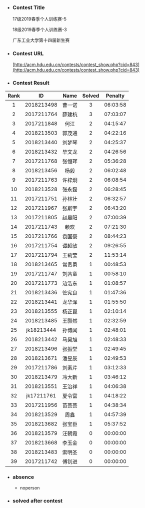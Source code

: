 * ### Contest Title
     17级2019春季个人训练赛-5

     18级2019春季个人训练赛-3

    广东工业大学第十四届新生赛
* ### Contest URL
    [http://acm.hdu.edu.cn/contests/contest_show.php?cid=843](http://acm.hdu.edu.cn/contests/contest_show.php?cid=843)
* ### Contest Result

| Rank| ID| Name| Solved| Penalty | 
 | :-: | :-: | :-: | :-: | :-: |
| 1  | 2018213498 | 曹一诺 | 3 | 06:03:58 |
| 2  | 2017211764 | 薛建杭 | 3 | 07:03:07 |
| 3  | 2017211848 | 何江   | 2 | 04:15:47 |
| 4  | 2018213503 | 郭茂通 | 2 | 04:22:16 |
| 5  | 2018213440 | 刘梦琴 | 2 | 04:25:37 |
| 6  | 2018213432 | 毕文龙 | 2 | 04:26:56 |
| 7  | 2017211768 | 张恒珲 | 2 | 05:36:28 |
| 8  | 2018213456 | 杨毅   | 2 | 06:02:48 |
| 9  | 2017211763 | 许梓炯 | 2 | 06:08:54 |
| 10 | 2018213528 | 张永磊 | 2 | 06:28:45 |
| 11 | 2017211751 | 孙林壮 | 2 | 06:32:57 |
| 12 | 2017211967 | 张斯宇 | 2 | 06:43:20 |
| 13 | 2017211805 | 赵晨阳 | 2 | 07:00:39 |
| 14 | 2017211743 | 赖欢   | 2 | 07:21:30 |
| 15 | 2017211766 | 袁国豪 | 2 | 08:44:23 |
| 16 | 2017211754 | 谭超敏 | 2 | 09:26:55 |
| 17 | 2017211794 | 王莉莹 | 2 | 11:53:14 |
| 18 | 2018213465 | 常贵勇 | 1 | 00:48:53 |
| 19 | 2017211747 | 刘茜童 | 1 | 00:58:10 |
| 20 | 2017211773 | 边浩东 | 1 | 01:08:57 |
| 21 | 2018213436 | 管宪良 | 1 | 01:47:36 |
| 22 | 2018213441 | 龙华泽 | 1 | 01:55:50 |
| 23 | 2018213555 | 杨正崑 | 1 | 02:10:14 |
| 24 | 2018213485 | 王颢然 | 1 | 02:32:59 |
| 25 | jk18213444 | 孙博闻 | 1 | 02:48:01 |
| 26 | 2018213442 | 马昊旭 | 1 | 02:48:33 |
| 27 | 2018213496 | 张振堂 | 1 | 02:49:45 |
| 28 | 2018213671 | 潘昱辰 | 1 | 02:49:53 |
| 29 | 2017211786 | 刘素芹 | 1 | 03:12:33 |
| 30 | 2018213479 | 冷大新 | 1 | 03:46:12 |
| 31 | 2018213551 | 王治祥 | 1 | 04:06:38 |
| 32 | jk17211761 | 夏令富 | 1 | 04:18:22 |
| 33 | 2017211956 | 苗芸芸 | 1 | 04:38:34 |
| 34 | 2018213529 | 周鑫   | 1 | 04:57:39 |
| 35 | 2018213682 | 张宝臣 | 1 | 05:37:52 |
| 36 | 2018213579 | 汪朝霞 | 0 | 00:00:00 |
| 37 | 2018213668 | 李玉金 | 0 | 00:00:00 |
| 38 | 2018213483 | 索明圣 | 0 | 00:00:00 |
| 39 | 2017211742 | 傅钊进 | 0 | 00:00:00 |

* ### absence

    + noperson

* ### solved after contest